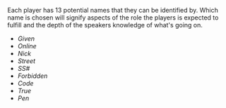 
Each player has 13 potential names that they can be identified by. Which name is chosen will signify aspects of the role the players is expected to fulfill and the depth of the speakers knowledge of what's going on.

* *Given*
* *Online*
* *Nick*
* *Street*
* *SS#*
* *Forbidden*
* *Code*
* *True*
* *Pen*
